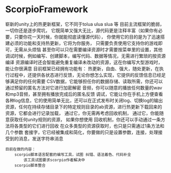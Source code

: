 # ScorpioFramework
崭新的unity上的热更新框架，它不同于tolua ulua slua 等 目前主流框架的脆弱，一切你还是逐步爬坑，
它既简单又强大无比，源代码更是注释丰富（如果你有必要，只要你花一天时候，你就能彻底读懂源代码），
你使用它的目的是为了迅速搭建必须的功能和支持热更新，它将为你服务，
只需要负责使用它支持你的游戏即可，无需从头烦恼
甚至你可以只在需要编译资源时才需要按菜单里的设置，其他调试时候，例如编写、创建脚本，编写代码、数据等情况，无需进行繁琐的按资源编译
资源编译时还会智能避免重复编译未改动的资源，这在你编写大型游戏时，能让你很满意
    目前框架已经拥有功能有：
        热更新，自由、强大，随处更新，在执行过程中，还提供各状态进行反馈，无论你想怎么实现，它提供的反馈信息已经足够满足你的任何需要
        CSV数据，它能够担任你的数据存储、读取所需，你还可以通过预留的匿名方法对它进行加密解密
        音频，你可以随意的播放任何数量的wav和mp3音频，甚至拥有播放完成后的匿名反馈
        调试，它能让你在手机上方便查看各种log信息，它的使用简单无比，还可以在正式发布时关闭log、切换log的输出
        资源，任何在持续存储目录下的特定规则目录的ab资源，进行热更新下载回来的资源，它都会进行记录加载，
            通过它，你无需再考虑回收机制，
            通过它，你能随意获取任何unity规则的资源，
            如果你想使用 回收机制，你还可以手动通过一条方法将各类型的它们进行回收
            在众多类型的资源获取时，也只是只需通过1条方法和几个参数
        套接字，它已经被集成和简化，你要做的只是设置参数，连接，处理接受到的消息，发送字符串消息
        
  
        
    目前在做的内容：
        scorpio脚本语言配套的编写工具，试图 纠错、语法着色、代码补全
            该工具试图要求scorpio作者解决中
        scorpio脚本整合
            
        
